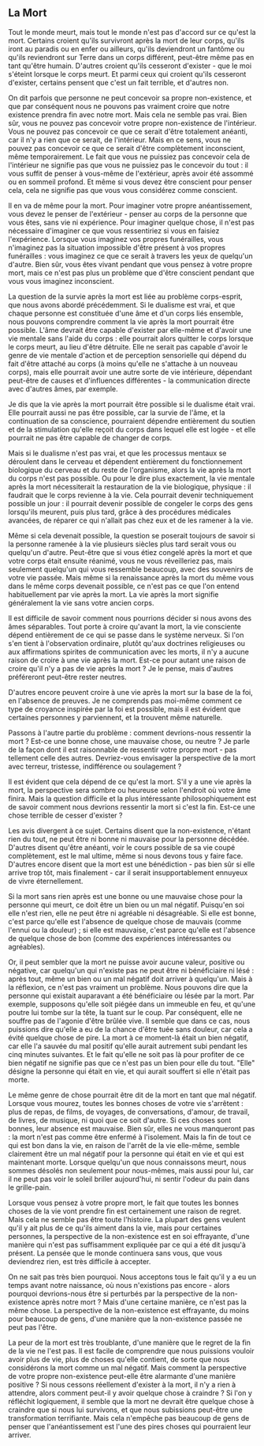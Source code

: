## La Mort

Tout le monde meurt, mais tout le monde n'est pas d'accord sur ce qu'est la mort. Certains croient qu'ils survivront après la mort de leur corps, qu'ils iront au paradis ou en enfer ou ailleurs, qu'ils deviendront un fantôme ou qu'ils reviendront sur Terre dans un corps différent, peut-être même pas en tant qu'être humain. D'autres croient qu'ils cesseront d'exister - que le moi s'éteint lorsque le corps meurt. Et parmi ceux qui croient qu'ils cesseront d'exister, certains pensent que c'est un fait terrible, et d'autres non.

On dit parfois que personne ne peut concevoir sa propre non-existence, et que par conséquent nous ne pouvons pas vraiment croire que notre existence prendra fin avec notre mort. Mais cela ne semble pas vrai. Bien sûr, vous ne pouvez pas concevoir votre propre non-existence de l'intérieur. Vous ne pouvez pas concevoir ce que ce serait d'être totalement anéanti, car il n'y a rien que ce serait, de l'intérieur. Mais en ce sens, vous ne pouvez pas concevoir ce que ce serait d'être complètement inconscient, même temporairement. Le fait que vous ne puissiez pas concevoir cela de l'intérieur ne signifie pas que vous ne puissiez pas le concevoir du tout : il vous suffit de penser à vous-même de l'extérieur, après avoir été assommé ou en sommeil profond. Et même si vous devez être conscient pour penser cela, cela ne signifie pas que vous vous considérez comme conscient.

Il en va de même pour la mort. Pour imaginer votre propre anéantissement, vous devez le penser de l'extérieur - penser au corps de la personne que vous êtes, sans vie ni expérience. Pour imaginer quelque chose, il n'est pas nécessaire d'imaginer ce que vous ressentiriez si vous en faisiez l'expérience. Lorsque vous imaginez vos propres funérailles, vous n'imaginez pas la situation impossible d'être présent à vos propres funérailles : vous imaginez ce que ce serait à travers les yeux de quelqu'un d'autre. Bien sûr, vous êtes vivant pendant que vous pensez à votre propre mort, mais ce n'est pas plus un problème que d'être conscient pendant que vous vous imaginez inconscient.

La question de la survie après la mort est liée au problème corps-esprit, que nous avons abordé précédemment. Si le dualisme est vrai, et que chaque personne est constituée d'une âme et d'un corps liés ensemble, nous pouvons comprendre comment la vie après la mort pourrait être possible. L'âme devrait être capable d'exister par elle-même et d'avoir une vie mentale sans l'aide du corps : elle pourrait alors quitter le corps lorsque le corps meurt, au lieu d'être détruite. Elle ne serait pas capable d'avoir le genre de vie mentale d'action et de perception sensorielle qui dépend du fait d'être attaché au corps (à moins qu'elle ne s'attache à un nouveau corps), mais elle pourrait avoir une autre sorte de vie intérieure, dépendant peut-être de causes et d'influences différentes - la communication directe avec d'autres âmes, par exemple.

Je dis que la vie après la mort pourrait être possible si le dualisme était vrai. Elle pourrait aussi ne pas être possible, car la survie de l'âme, et la continuation de sa conscience, pourraient dépendre entièrement du soutien et de la stimulation qu'elle reçoit du corps dans lequel elle est logée - et elle pourrait ne pas être capable de changer de corps.

Mais si le dualisme n'est pas vrai, et que les processus mentaux se déroulent dans le cerveau et dépendent entièrement du fonctionnement biologique du cerveau et du reste de l'organisme, alors la vie après la mort du corps n'est pas possible. Ou pour le dire plus exactement, la vie mentale après la mort nécessiterait la restauration de la vie biologique, physique : il faudrait que le corps revienne à la vie. Cela pourrait devenir techniquement possible un jour : il pourrait devenir possible de congeler le corps des gens lorsqu'ils meurent, puis plus tard, grâce à des procédures médicales avancées, de réparer ce qui n'allait pas chez eux et de les ramener à la vie.

Même si cela devenait possible, la question se poserait toujours de savoir si la personne ramenée à la vie plusieurs siècles plus tard serait vous ou quelqu'un d'autre. Peut-être que si vous étiez congelé après la mort et que votre corps était ensuite réanimé, vous ne vous réveilleriez pas, mais seulement quelqu'un qui vous ressemble beaucoup, avec des souvenirs de votre vie passée. Mais même si la renaissance après la mort du même vous dans le même corps devenait possible, ce n'est pas ce que l'on entend habituellement par vie après la mort. La vie après la mort signifie généralement la vie sans votre ancien corps.

Il est difficile de savoir comment nous pourrions décider si nous avons des âmes séparables. Tout porte à croire qu'avant la mort, la vie consciente dépend entièrement de ce qui se passe dans le système nerveux. Si l'on s'en tient à l'observation ordinaire, plutôt qu'aux doctrines religieuses ou aux affirmations spirites de communication avec les morts, il n'y a aucune raison de croire à une vie après la mort. Est-ce pour autant une raison de croire qu'il n'y a pas de vie après la mort ? Je le pense, mais d'autres préféreront peut-être rester neutres.

D'autres encore peuvent croire à une vie après la mort sur la base de la foi, en l'absence de preuves. Je ne comprends pas moi-même comment ce type de croyance inspirée par la foi est possible, mais il est évident que certaines personnes y parviennent, et la trouvent même naturelle.

Passons à l'autre partie du problème : comment devrions-nous ressentir la mort ? Est-ce une bonne chose, une mauvaise chose, ou neutre ? Je parle de la façon dont il est raisonnable de ressentir votre propre mort - pas tellement celle des autres. Devriez-vous envisager la perspective de la mort avec terreur, tristesse, indifférence ou soulagement ?

Il est évident que cela dépend de ce qu'est la mort. S'il y a une vie après la mort, la perspective sera sombre ou heureuse selon l'endroit où votre âme finira. Mais la question difficile et la plus intéressante philosophiquement est de savoir comment nous devrions ressentir la mort si c'est la fin. Est-ce une chose terrible de cesser d'exister ?

Les avis divergent à ce sujet. Certains disent que la non-existence, n'étant rien du tout, ne peut être ni bonne ni mauvaise pour la personne décédée. D'autres disent qu'être anéanti, voir le cours possible de sa vie coupé complètement, est le mal ultime, même si nous devons tous y faire face. D'autres encore disent que la mort est une bénédiction - pas bien sûr si elle arrive trop tôt, mais finalement - car il serait insupportablement ennuyeux de vivre éternellement.

Si la mort sans rien après est une bonne ou une mauvaise chose pour la personne qui meurt, ce doit être un bien ou un mal négatif. Puisqu'en soi elle n'est rien, elle ne peut être ni agréable ni désagréable. Si elle est bonne, c'est parce qu'elle est l'absence de quelque chose de mauvais (comme l'ennui ou la douleur) ; si elle est mauvaise, c'est parce qu'elle est l'absence de quelque chose de bon (comme des expériences intéressantes ou agréables).

Or, il peut sembler que la mort ne puisse avoir aucune valeur, positive ou négative, car quelqu'un qui n'existe pas ne peut être ni bénéficiaire ni lésé : après tout, même un bien ou un mal négatif doit arriver à quelqu'un. Mais à la réflexion, ce n'est pas vraiment un problème. Nous pouvons dire que la personne qui existait auparavant a été bénéficiaire ou lésée par la mort. Par exemple, supposons qu'elle soit piégée dans un immeuble en feu, et qu'une poutre lui tombe sur la tête, la tuant sur le coup. Par conséquent, elle ne souffre pas de l'agonie d'être brûlée vive. Il semble que dans ce cas, nous puissions dire qu'elle a eu de la chance d'être tuée sans douleur, car cela a évité quelque chose de pire. La mort à ce moment-là était un bien négatif, car elle l'a sauvée du mal positif qu'elle aurait autrement subi pendant les cinq minutes suivantes. Et le fait qu'elle ne soit pas là pour profiter de ce bien négatif ne signifie pas que ce n'est pas un bien pour elle du tout. "Elle" désigne la personne qui était en vie, et qui aurait souffert si elle n'était pas morte.

Le même genre de chose pourrait être dit de la mort en tant que mal négatif. Lorsque vous mourez, toutes les bonnes choses de votre vie s'arrêtent : plus de repas, de films, de voyages, de conversations, d'amour, de travail, de livres, de musique, ni quoi que ce soit d'autre. Si ces choses sont bonnes, leur absence est mauvaise. Bien sûr, elles ne vous manqueront pas : la mort n'est pas comme être enfermé à l'isolement. Mais la fin de tout ce qui est bon dans la vie, en raison de l'arrêt de la vie elle-même, semble clairement être un mal négatif pour la personne qui était en vie et qui est maintenant morte. Lorsque quelqu'un que nous connaissons meurt, nous sommes désolés non seulement pour nous-mêmes, mais aussi pour lui, car il ne peut pas voir le soleil briller aujourd'hui, ni sentir l'odeur du pain dans le grille-pain.

Lorsque vous pensez à votre propre mort, le fait que toutes les bonnes choses de la vie vont prendre fin est certainement une raison de regret. Mais cela ne semble pas être toute l'histoire. La plupart des gens veulent qu'il y ait plus de ce qu'ils aiment dans la vie, mais pour certaines personnes, la perspective de la non-existence est en soi effrayante, d'une manière qui n'est pas suffisamment expliquée par ce qui a été dit jusqu'à présent. La pensée que le monde continuera sans vous, que vous deviendrez rien, est très difficile à accepter.

On ne sait pas très bien pourquoi. Nous acceptons tous le fait qu'il y a eu un temps avant notre naissance, où nous n'existions pas encore - alors pourquoi devrions-nous être si perturbés par la perspective de la non-existence après notre mort ? Mais d'une certaine manière, ce n'est pas la même chose. La perspective de la non-existence est effrayante, du moins pour beaucoup de gens, d'une manière que la non-existence passée ne peut pas l'être.

La peur de la mort est très troublante, d'une manière que le regret de la fin de la vie ne l'est pas. Il est facile de comprendre que nous puissions vouloir avoir plus de vie, plus de choses qu'elle contient, de sorte que nous considérons la mort comme un mal négatif. Mais comment la perspective de votre propre non-existence peut-elle être alarmante d'une manière positive ? Si nous cessons réellement d'exister à la mort, il n'y a rien à attendre, alors comment peut-il y avoir quelque chose à craindre ? Si l'on y réfléchit logiquement, il semble que la mort ne devrait être quelque chose à craindre que si nous lui survivons, et que nous subissions peut-être une transformation terrifiante. Mais cela n'empêche pas beaucoup de gens de penser que l'anéantissement est l'une des pires choses qui pourraient leur arriver.
